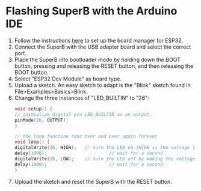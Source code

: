 # Flashing SuperB with the Arduino IDE

1. Follow the instructions
[here](https://github.com/espressif/arduino-esp32/blob/master/docs/arduino-ide/boards_manager.md)
to set up the board manager for ESP32.
2. Connect the SuperB with the USB adapter board and select the correct port.
3. Place the SuperB into bootloader mode by holding down the BOOT button, pressing and releasing the RESET button, and then releasing the BOOT button.
4. Select "ESP32 Dev Module" as board type.
5. Upload a sketch. An easy sketch to adapt is the "Blink" sketch found in File>Examples>Basics>Blink.
6. Change the three instances of "LED_BUILTIN" to "26":
    ```C++
    void setup() {
    // initialize digital pin LED_BUILTIN as an output.
    pinMode(26, OUTPUT);
    }

    // the loop function runs over and over again forever
    void loop() {
    digitalWrite(26, HIGH);   // turn the LED on (HIGH is the voltage level)
    delay(1000);                       // wait for a second
    digitalWrite(26, LOW);    // turn the LED off by making the voltage LOW
    delay(1000);                       // wait for a second
    }
    ```
7. Upload the sketch and reset the SuperB with the RESET button.

